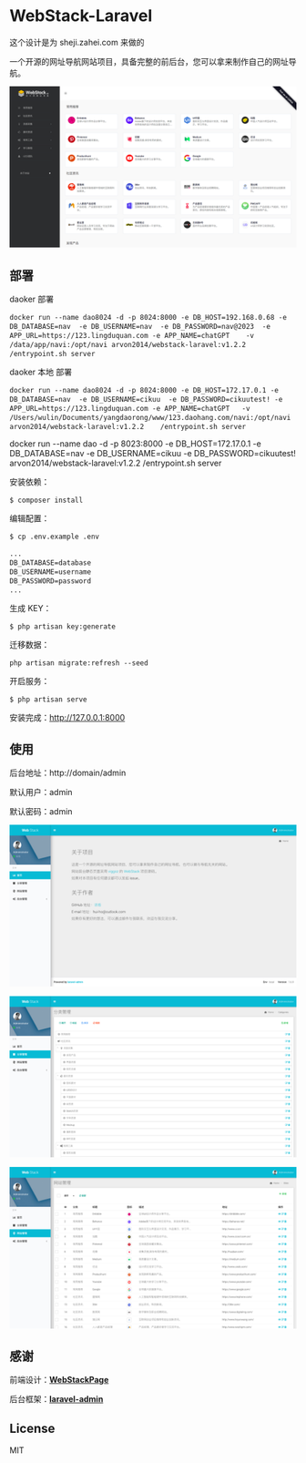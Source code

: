 # WebStack-Laravel

这个设计是为 sheji.zahei.com 来做的

一个开源的网址导航网站项目，具备完整的前后台，您可以拿来制作自己的网址导航。

![首页](public/screen/01.png)



## 部署

daoker 部署
```shell
docker run --name dao8024 -d -p 8024:8000 -e DB_HOST=192.168.0.68 -e DB_DATABASE=nav  -e DB_USERNAME=nav  -e DB_PASSWORD=nav@2023  -e APP_URL=https://123.lingduquan.com -e APP_NAME=chatGPT    -v /data/app/navi:/opt/navi arvon2014/webstack-laravel:v1.2.2    /entrypoint.sh server
```
daoker 本地 部署

```shell
docker run --name dao8024 -d -p 8024:8000 -e DB_HOST=172.17.0.1 -e DB_DATABASE=nav  -e DB_USERNAME=cikuu  -e DB_PASSWORD=cikuutest! -e APP_URL=https://123.lingduquan.com -e APP_NAME=chatGPT   -v /Users/wulin/Documents/yangdaorong/www/123.daohang.com/navi:/opt/navi arvon2014/webstack-laravel:v1.2.2    /entrypoint.sh server
```

docker run --name dao -d -p 8023:8000 -e DB_HOST=172.17.0.1 -e DB_DATABASE=nav  -e DB_USERNAME=cikuu  -e DB_PASSWORD=cikuutest!   arvon2014/webstack-laravel:v1.2.2    /entrypoint.sh server

 
安装依赖：

```shell
$ composer install
```

编辑配置：

```
$ cp .env.example .env
```

```
...
DB_DATABASE=database
DB_USERNAME=username
DB_PASSWORD=password
...
```

生成 KEY：

```shell
$ php artisan key:generate  
```

迁移数据：

```shell
php artisan migrate:refresh --seed
```

开启服务：

```shell
$ php artisan serve
```

安装完成：http://127.0.0.1:8000



## 使用

后台地址：http://domain/admin

默认用户：admin

默认密码：admin

![主页](public/screen/02.png)

![分类](public/screen/03.png)

![网站](public/screen/04.png)



## 感谢

前端设计：[**WebStackPage**](https://github.com/WebStackPage/WebStackPage.github.io)

后台框架：[**laravel-admin**](https://github.com/z-song/laravel-admin)



## License

MIT